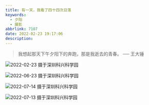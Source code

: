 ```yaml
---
title: 有一天，我看了四十四次日落
keywords:
  - 夕阳
  - 摄影
abbrlink: 7107
date: 2022-02-23 19:17:06
description:
---
```


> 我想起那天下午夕阳下的奔跑，那是我逝去的青春。
> ── 王大锤

![](/images/2022/02/IMG_0412.webp "2022-02-23 摄于深圳科兴科学园")

![](/images/2022/07/1.webp "2022-06-23 摄于深圳科兴科学园")

![](/images/2022/07/2.webp "2022-07-14 摄于深圳科兴科学园")

![](/images/2022/07/3.webp "2022-07-13 摄于深圳科兴科学园")


